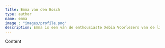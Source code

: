 ```yaml
---
Title: Emma van den Bosch
type: author
name: emma
image : "images/profile.png"
description: Emma is een van de enthousiaste Xebia Voorlezers van de livestream. Elke maand ga ik weer met volle energie de studio in om voor de kleine vriendjes en vriendinnetjes voor te lezen. Het is elke keer ook weer zo leuk om nieuwe verhaaltjes te kijken en te lezen. De geweldige feedback en foto’s die we soms terugkrijgen van onze collega’s is waar we het voor doen’. Met 2 jonge kindjes zelf thuis weet ik hoe de hectiek in een gezin is en is onze livestream voor de ouder thuis een uitkomst. Samen met Jorge hebben we ontzettend veel lol en verzinnen we ook steeds weer nieuwe thema’s voor speciale edities of thema voor die avond qua boekjes.
---
```


Content

